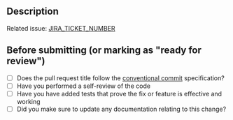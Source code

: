 ## Description

<!--
Include a summary of the change here.
-->

Related issue: [JIRA_TICKET_NUMBER](LINK_TO_JIRA_TICKET)

## Before submitting (or marking as "ready for review")

+ [ ] Does the pull request title follow the [conventional commit](https://www.conventionalcommits.org/en/v1.0.0/) specification?
+ [ ] Have you performed a self-review of the code
+ [ ] Have you have added tests that prove the fix or feature is effective and working
+ [ ] Did you make sure to update any documentation relating to this change?
